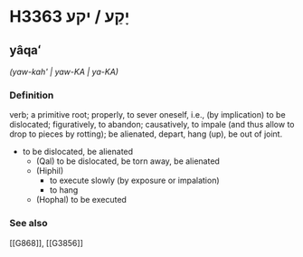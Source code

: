 # H3363 יָקַע / יקע

## yâqaʻ

_(yaw-kah' | yaw-KA | ya-KA)_

### Definition

verb; a primitive root; properly, to sever oneself, i.e., (by implication) to be dislocated; figuratively, to abandon; causatively, to impale (and thus allow to drop to pieces by rotting); be alienated, depart, hang (up), be out of joint.

- to be dislocated, be alienated
    - (Qal) to be dislocated, be torn away, be alienated
    - (Hiphil)
        - to execute slowly (by exposure or impalation)
        - to hang
    - (Hophal) to be executed
### See also

[[G868]], [[G3856]]

